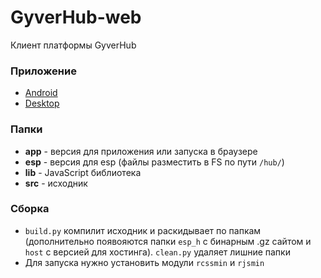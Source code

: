 # GyverHub-web
Клиент платформы GyverHub

### Приложение
- [Android](https://github.com/GyverLibs/GyverHub-app/releases/latest)
- [Desktop](https://github.com/neko-neko-nyan/gyverhub-desktop/releases/latest)

### Папки
- **app** - версия для приложения или запуска в браузере
- **esp** - версия для esp (файлы разместить в FS по пути `/hub/`)
- **lib** - JavaScript библиотека
- **src** - исходник

### Сборка
- `build.py` компилит исходник и раскидывает по папкам (дополнительно появояются папки `esp_h` с бинарным .gz сайтом и `host` с версией для хостинга). `clean.py` удаляет лишние папки
- Для запуска нужно установить модули `rcssmin` и `rjsmin`